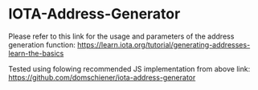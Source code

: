 # IOTA-Address-Generator

Please refer to this link for the usage and parameters of the address generation function:
https://learn.iota.org/tutorial/generating-addresses-learn-the-basics

Tested using folowing recommended JS implementation from above link:
https://github.com/domschiener/iota-address-generator
